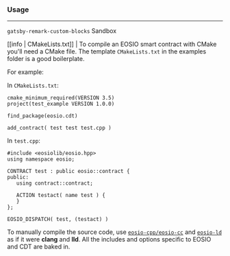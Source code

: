 ### Usage
---
`gatsby-remark-custom-blocks` Sandbox

[[info | CMakeLists.txt]]
| To compile an EOSIO smart contract with CMake you'll need a CMake file. The template `CMakeLists.txt` in the examples folder is a good boilerplate.

For example:

In `CMakeLists.txt`:
```
cmake_minimum_required(VERSION 3.5)
project(test_example VERSION 1.0.0)

find_package(eosio.cdt)

add_contract( test test test.cpp )
```

In `test.cpp`:

```
#include <eosiolib/eosio.hpp>
using namespace eosio;

CONTRACT test : public eosio::contract {
public:
   using contract::contract;

   ACTION testact( name test ) {
   }
};

EOSIO_DISPATCH( test, (testact) )
```

To manually compile the source code, use [`eosio-cpp/eosio-cc`](/tools/eosio-cpp.html) and [`eosio-ld`](/tools/eosio-ld.html) as if it were __clang__ and __lld__. All the includes and options specific to EOSIO and CDT are baked in.
